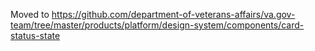 Moved to https://github.com/department-of-veterans-affairs/va.gov-team/tree/master/products/platform/design-system/components/card-status-state
